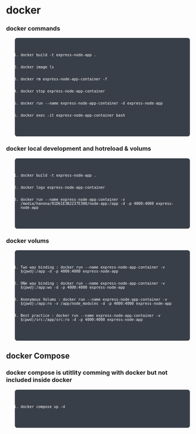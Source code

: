 # docker

### docker commands
<ol>
    <pre style=" padding: 16px;overflow: auto;font-size: 85%;background-color: #393f49;color: #ffffff;border-radius: 6px;">
        <code>
            <li>docker build -t express-node-app .</li>
            <li>docker image ls</li>
            <li>docker rm express-node-app-container -f</li>
            <li>docker stop express-node-app-container </li>
            <li>docker run --name express-node-app-container -d express-node-app</li>
            <li>docker exec -it express-node-app-container bash</li>
        </code>
    </pre>
</ol>

### docker local development and hotreload & volums
<ol>
    <pre style=" padding: 16px;overflow: auto;font-size: 85%;background-color: #393f49;color: #ffffff;border-radius: 6px;">
        <code>
            <li>docker build -t express-node-app .</li>
            <li>docker logs express-node-app-container</li>
            <li>docker run --name express-node-app-container -v /media/hanona/01D61E3B2237E300/node-app:/app -d -p 4000:4000 express-node-app</li>
        </code>
    </pre>
</ol>

### docker volums
<ol>
    <pre style=" padding: 16px;overflow: auto;font-size: 85%;background-color: #393f49;color: #ffffff;border-radius: 6px;">
        <code>
             <li>Two way binding : docker run --name express-node-app-container -v ${pwd}:/app -d -p 4000:4000 express-node-app</li>
            <li>ONe way binding : docker run --name express-node-app-container -v ${pwd}:/app:wo -d -p 4000:4000 express-node-app</li>
            <li>Anonymous Volums : docker run --name express-node-app-container -v ${pwd}:/app:ro -v /app/node_modules -d -p 4000:4000 express-node-app</li>
            <li>Best practice : docker run --name express-node-app-container -v $(pwd)/src:/app/src:ro -d -p 4000:4000 express-node-app</li>
        </code>
    </pre>
</ol>

## docker Compose
### docker compose is utitlity comming with docker but not included inside docker 
<ol>
    <pre style=" padding: 16px;overflow: auto;font-size: 85%;background-color: #393f49;color: #ffffff;border-radius: 6px;">
        <code>
             <li>docker compose up -d</li>
        </code>
    </pre>
</ol>